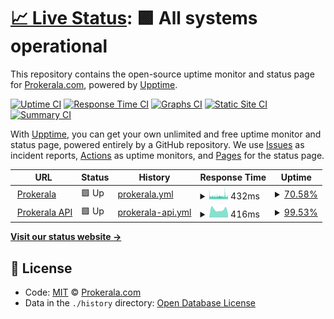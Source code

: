 # [📈 Live Status](https://prokerala.github.io/uptime): <!--live status--> **🟩 All systems operational**

This repository contains the open-source uptime monitor and status page for [Prokerala.com](https://www.prokerala.com/), powered by [Upptime](https://github.com/upptime/upptime).

[![Uptime CI](https://github.com/koj-co/upptime/workflows/Uptime%20CI/badge.svg)](https://github.com/koj-co/upptime/actions?query=workflow%3A%22Uptime+CI%22)
[![Response Time CI](https://github.com/koj-co/upptime/workflows/Response%20Time%20CI/badge.svg)](https://github.com/koj-co/upptime/actions?query=workflow%3A%22Response+Time+CI%22)
[![Graphs CI](https://github.com/koj-co/upptime/workflows/Graphs%20CI/badge.svg)](https://github.com/koj-co/upptime/actions?query=workflow%3A%22Graphs+CI%22)
[![Static Site CI](https://github.com/koj-co/upptime/workflows/Static%20Site%20CI/badge.svg)](https://github.com/koj-co/upptime/actions?query=workflow%3A%22Static+Site+CI%22)
[![Summary CI](https://github.com/koj-co/upptime/workflows/Summary%20CI/badge.svg)](https://github.com/koj-co/upptime/actions?query=workflow%3A%22Summary+CI%22)

With [Upptime](https://upptime.js.org), you can get your own unlimited and free uptime monitor and status page, powered entirely by a GitHub repository. We use [Issues](https://github.com/prokerala/uptime/issues) as incident reports, [Actions](https://github.com/prokerala/uptime/actions) as uptime monitors, and [Pages](https://prokerala.github.io/uptime) for the status page.

<!--start: status pages-->
<!-- This summary is generated by Upptime (https://github.com/upptime/upptime) -->
<!-- Do not edit this manually, your changes will be overwritten -->
<!-- prettier-ignore -->
| URL | Status | History | Response Time | Uptime |
| --- | ------ | ------- | ------------- | ------ |
| <img alt="" src="https://icons.duckduckgo.com/ip3/www.prokerala.com.ico" height="13"> [Prokerala](https://www.prokerala.com) | 🟩 Up | [prokerala.yml](https://github.com/prokerala/uptime/commits/HEAD/history/prokerala.yml) | <details><summary><img alt="Response time graph" src="./graphs/prokerala/response-time-week.png" height="20"> 432ms</summary><br><a href="https://prokerala.github.io/uptime/history/prokerala"><img alt="Response time 451" src="https://img.shields.io/endpoint?url=https%3A%2F%2Fraw.githubusercontent.com%2Fprokerala%2Fuptime%2FHEAD%2Fapi%2Fprokerala%2Fresponse-time.json"></a><br><a href="https://prokerala.github.io/uptime/history/prokerala"><img alt="24-hour response time 415" src="https://img.shields.io/endpoint?url=https%3A%2F%2Fraw.githubusercontent.com%2Fprokerala%2Fuptime%2FHEAD%2Fapi%2Fprokerala%2Fresponse-time-day.json"></a><br><a href="https://prokerala.github.io/uptime/history/prokerala"><img alt="7-day response time 432" src="https://img.shields.io/endpoint?url=https%3A%2F%2Fraw.githubusercontent.com%2Fprokerala%2Fuptime%2FHEAD%2Fapi%2Fprokerala%2Fresponse-time-week.json"></a><br><a href="https://prokerala.github.io/uptime/history/prokerala"><img alt="30-day response time 434" src="https://img.shields.io/endpoint?url=https%3A%2F%2Fraw.githubusercontent.com%2Fprokerala%2Fuptime%2FHEAD%2Fapi%2Fprokerala%2Fresponse-time-month.json"></a><br><a href="https://prokerala.github.io/uptime/history/prokerala"><img alt="1-year response time 439" src="https://img.shields.io/endpoint?url=https%3A%2F%2Fraw.githubusercontent.com%2Fprokerala%2Fuptime%2FHEAD%2Fapi%2Fprokerala%2Fresponse-time-year.json"></a></details> | <details><summary><a href="https://prokerala.github.io/uptime/history/prokerala">70.58%</a></summary><a href="https://prokerala.github.io/uptime/history/prokerala"><img alt="All-time uptime 99.85%" src="https://img.shields.io/endpoint?url=https%3A%2F%2Fraw.githubusercontent.com%2Fprokerala%2Fuptime%2FHEAD%2Fapi%2Fprokerala%2Fuptime.json"></a><br><a href="https://prokerala.github.io/uptime/history/prokerala"><img alt="24-hour uptime 69.09%" src="https://img.shields.io/endpoint?url=https%3A%2F%2Fraw.githubusercontent.com%2Fprokerala%2Fuptime%2FHEAD%2Fapi%2Fprokerala%2Fuptime-day.json"></a><br><a href="https://prokerala.github.io/uptime/history/prokerala"><img alt="7-day uptime 70.58%" src="https://img.shields.io/endpoint?url=https%3A%2F%2Fraw.githubusercontent.com%2Fprokerala%2Fuptime%2FHEAD%2Fapi%2Fprokerala%2Fuptime-week.json"></a><br><a href="https://prokerala.github.io/uptime/history/prokerala"><img alt="30-day uptime 91.12%" src="https://img.shields.io/endpoint?url=https%3A%2F%2Fraw.githubusercontent.com%2Fprokerala%2Fuptime%2FHEAD%2Fapi%2Fprokerala%2Fuptime-month.json"></a><br><a href="https://prokerala.github.io/uptime/history/prokerala"><img alt="1-year uptime 99.26%" src="https://img.shields.io/endpoint?url=https%3A%2F%2Fraw.githubusercontent.com%2Fprokerala%2Fuptime%2FHEAD%2Fapi%2Fprokerala%2Fuptime-year.json"></a></details>
| <img alt="" src="https://icons.duckduckgo.com/ip3/api.prokerala.com.ico" height="13"> [Prokerala API](https://api.prokerala.com) | 🟩 Up | [prokerala-api.yml](https://github.com/prokerala/uptime/commits/HEAD/history/prokerala-api.yml) | <details><summary><img alt="Response time graph" src="./graphs/prokerala-api/response-time-week.png" height="20"> 416ms</summary><br><a href="https://prokerala.github.io/uptime/history/prokerala-api"><img alt="Response time 373" src="https://img.shields.io/endpoint?url=https%3A%2F%2Fraw.githubusercontent.com%2Fprokerala%2Fuptime%2FHEAD%2Fapi%2Fprokerala-api%2Fresponse-time.json"></a><br><a href="https://prokerala.github.io/uptime/history/prokerala-api"><img alt="24-hour response time 212" src="https://img.shields.io/endpoint?url=https%3A%2F%2Fraw.githubusercontent.com%2Fprokerala%2Fuptime%2FHEAD%2Fapi%2Fprokerala-api%2Fresponse-time-day.json"></a><br><a href="https://prokerala.github.io/uptime/history/prokerala-api"><img alt="7-day response time 416" src="https://img.shields.io/endpoint?url=https%3A%2F%2Fraw.githubusercontent.com%2Fprokerala%2Fuptime%2FHEAD%2Fapi%2Fprokerala-api%2Fresponse-time-week.json"></a><br><a href="https://prokerala.github.io/uptime/history/prokerala-api"><img alt="30-day response time 362" src="https://img.shields.io/endpoint?url=https%3A%2F%2Fraw.githubusercontent.com%2Fprokerala%2Fuptime%2FHEAD%2Fapi%2Fprokerala-api%2Fresponse-time-month.json"></a><br><a href="https://prokerala.github.io/uptime/history/prokerala-api"><img alt="1-year response time 371" src="https://img.shields.io/endpoint?url=https%3A%2F%2Fraw.githubusercontent.com%2Fprokerala%2Fuptime%2FHEAD%2Fapi%2Fprokerala-api%2Fresponse-time-year.json"></a></details> | <details><summary><a href="https://prokerala.github.io/uptime/history/prokerala-api">99.53%</a></summary><a href="https://prokerala.github.io/uptime/history/prokerala-api"><img alt="All-time uptime 99.87%" src="https://img.shields.io/endpoint?url=https%3A%2F%2Fraw.githubusercontent.com%2Fprokerala%2Fuptime%2FHEAD%2Fapi%2Fprokerala-api%2Fuptime.json"></a><br><a href="https://prokerala.github.io/uptime/history/prokerala-api"><img alt="24-hour uptime 100.00%" src="https://img.shields.io/endpoint?url=https%3A%2F%2Fraw.githubusercontent.com%2Fprokerala%2Fuptime%2FHEAD%2Fapi%2Fprokerala-api%2Fuptime-day.json"></a><br><a href="https://prokerala.github.io/uptime/history/prokerala-api"><img alt="7-day uptime 99.53%" src="https://img.shields.io/endpoint?url=https%3A%2F%2Fraw.githubusercontent.com%2Fprokerala%2Fuptime%2FHEAD%2Fapi%2Fprokerala-api%2Fuptime-week.json"></a><br><a href="https://prokerala.github.io/uptime/history/prokerala-api"><img alt="30-day uptime 99.89%" src="https://img.shields.io/endpoint?url=https%3A%2F%2Fraw.githubusercontent.com%2Fprokerala%2Fuptime%2FHEAD%2Fapi%2Fprokerala-api%2Fuptime-month.json"></a><br><a href="https://prokerala.github.io/uptime/history/prokerala-api"><img alt="1-year uptime 99.98%" src="https://img.shields.io/endpoint?url=https%3A%2F%2Fraw.githubusercontent.com%2Fprokerala%2Fuptime%2FHEAD%2Fapi%2Fprokerala-api%2Fuptime-year.json"></a></details>

<!--end: status pages-->

[**Visit our status website →**](https://prokerala.github.io/uptime)

## 📄 License

- Code: [MIT](./LICENSE) © [Prokerala.com](https://www.prokerala.com/)
- Data in the `./history` directory: [Open Database License](https://opendatacommons.org/licenses/odbl/1-0/)
